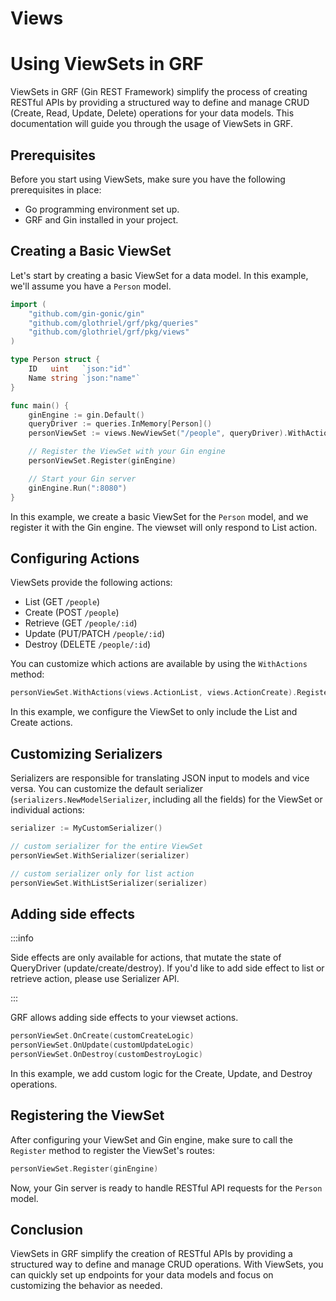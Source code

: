 # Views

# Using ViewSets in GRF

ViewSets in GRF (Gin REST Framework) simplify the process of creating RESTful APIs by providing a structured way to define and manage CRUD (Create, Read, Update, Delete) operations for your data models. This documentation will guide you through the usage of ViewSets in GRF.

## Prerequisites

Before you start using ViewSets, make sure you have the following prerequisites in place:

- Go programming environment set up.
- GRF and Gin installed in your project.

## Creating a Basic ViewSet

Let's start by creating a basic ViewSet for a data model. In this example, we'll assume you have a `Person` model.

```go
import (
	"github.com/gin-gonic/gin"
	"github.com/glothriel/grf/pkg/queries"
	"github.com/glothriel/grf/pkg/views"
)

type Person struct {
	ID   uint   `json:"id"`
	Name string `json:"name"`
}

func main() {
	ginEngine := gin.Default()
	queryDriver := queries.InMemory[Person]()
	personViewSet := views.NewViewSet("/people", queryDriver).WithActions(views.ActionsList)

	// Register the ViewSet with your Gin engine
	personViewSet.Register(ginEngine)

	// Start your Gin server
	ginEngine.Run(":8080")
}
```

In this example, we create a basic ViewSet for the `Person` model, and we register it with the Gin engine. The viewset will only respond to List action.

## Configuring Actions

ViewSets provide the following actions:

- List (GET `/people`)
- Create (POST `/people`)
- Retrieve (GET `/people/:id`)
- Update (PUT/PATCH `/people/:id`)
- Destroy (DELETE `/people/:id`)

You can customize which actions are available by using the `WithActions` method:

```go
personViewSet.WithActions(views.ActionList, views.ActionCreate).Register(ginEngine)
```

In this example, we configure the ViewSet to only include the List and Create actions.

## Customizing Serializers

Serializers are responsible for translating JSON input to models and vice versa. You can customize the default serializer (`serializers.NewModelSerializer`, including all the fields) for the ViewSet or individual actions:

```go
serializer := MyCustomSerializer()

// custom serializer for the entire ViewSet
personViewSet.WithSerializer(serializer)

// custom serializer only for list action
personViewSet.WithListSerializer(serializer)
```

## Adding side effects

:::info

Side effects are only available for actions, that mutate the state of QueryDriver (update/create/destroy). If you'd like to add side effect to list or retrieve action, please use Serializer API.

:::

GRF allows adding side effects to your viewset actions. 

```go
personViewSet.OnCreate(customCreateLogic)
personViewSet.OnUpdate(customUpdateLogic)
personViewSet.OnDestroy(customDestroyLogic)
```

In this example, we add custom logic for the Create, Update, and Destroy operations.

## Registering the ViewSet

After configuring your ViewSet and Gin engine, make sure to call the `Register` method to register the ViewSet's routes:

```go
personViewSet.Register(ginEngine)
```

Now, your Gin server is ready to handle RESTful API requests for the `Person` model.

## Conclusion

ViewSets in GRF simplify the creation of RESTful APIs by providing a structured way to define and manage CRUD operations. With ViewSets, you can quickly set up endpoints for your data models and focus on customizing the behavior as needed.
